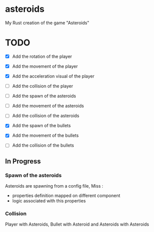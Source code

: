 # asteroids
My Rust creation of the game "Asteroids"

# TODO
- [x] Add the rotation of the player
- [x] Add the movement of the player
- [x] Add the acceleration visual of the player
- [ ] Add the collision of the player
- [ ] Add the spawn of the asteroids
- [ ] Add the movement of the asteroids
- [ ] Add the collision of the asteroids
- [x] Add the spawn of the bullets
- [x] Add the movement of the bullets
- [ ] Add the collision of the bullets


## In Progress

### Spawn of the asteroids

Asteroids are spawning from a config file,
Miss :
- properties definition mapped on different component
- logic associated with this properties

### Collision

Player with Asteroids, Bullet with Asteroid and Asteroids with Asteroids
